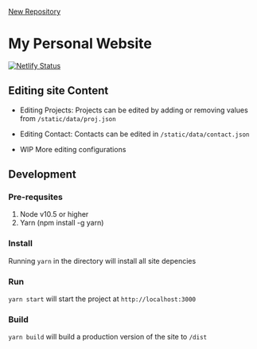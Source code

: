 [New Repository](https://github.com/sgolovine/glvn.co)

# My Personal Website

[![Netlify Status](https://api.netlify.com/api/v1/badges/a6602481-eee7-4037-b503-8cb174b1ec47/deploy-status)](https://app.netlify.com/sites/glvn/deploys)

## Editing site Content

- Editing Projects: Projects can be edited by adding or removing values from `/static/data/proj.json`

- Editing Contact: Contacts can be edited in `/static/data/contact.json`

- WIP More editing configurations

## Development

### Pre-requsites

1. Node v10.5 or higher
2. Yarn (npm install -g yarn)

### Install

Running `yarn` in the directory will install all site depencies

### Run

`yarn start` will start the project at `http://localhost:3000`

### Build

`yarn build` will build a production version of the site to `/dist`
